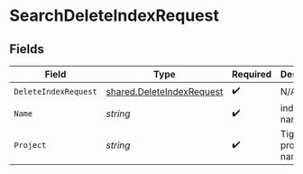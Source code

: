 # SearchDeleteIndexRequest


## Fields

| Field                                                                         | Type                                                                          | Required                                                                      | Description                                                                   |
| ----------------------------------------------------------------------------- | ----------------------------------------------------------------------------- | ----------------------------------------------------------------------------- | ----------------------------------------------------------------------------- |
| `DeleteIndexRequest`                                                          | [shared.DeleteIndexRequest](../../../pkg/models/shared/deleteindexrequest.md) | :heavy_check_mark:                                                            | N/A                                                                           |
| `Name`                                                                        | *string*                                                                      | :heavy_check_mark:                                                            | index name.                                                                   |
| `Project`                                                                     | *string*                                                                      | :heavy_check_mark:                                                            | Tigris project name.                                                          |